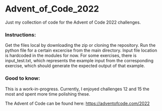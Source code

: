 # Advent_of_Code_2022
Just my collection of code for the Advent of Code 2022 challenges.

### Instructions:
Get the files local by downloading the zip or cloning the repository. 
Run the python file for a certain excercise from the main directory.
Input file location is hardcoded in the modules for now. 
For some exercises, there is input_test.txt, which represents the example input from the corresponding exercise, which should generate the expected output of that example.

### Good to know:
This is a work-in-progress. Currently, I enjoyed challenges 12 and 15 the most and spent more time polishing these.
  
The Advent of Code can be found here: https://adventofcode.com/2022
